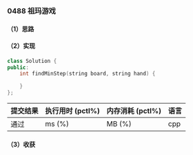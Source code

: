 ### 0488 祖玛游戏

#### （1）思路

#### （2）实现

```cpp
class Solution {
public:
    int findMinStep(string board, string hand) {

    }
};
```

| 提交结果 | 执行用时 (pctl%) | 内存消耗 (pctl%) | 语言 |
|:---------|:-----------------|:-----------------|:-----|
| 通过     |  ms (%)   |  MB (%)  | cpp  |

#### （3）收获
